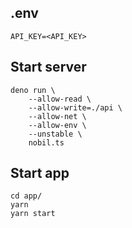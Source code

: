 
## .env
```
API_KEY=<API_KEY>
```

## Start server

```
deno run \
    --allow-read \
    --allow-write=./api \
    --allow-net \
    --allow-env \
    --unstable \
    nobil.ts

```

## Start app
```
cd app/
yarn
yarn start
```


